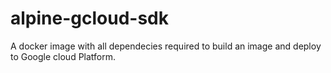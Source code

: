 # alpine-gcloud-sdk
A docker image with all dependecies required to build an image and deploy to Google cloud Platform.
